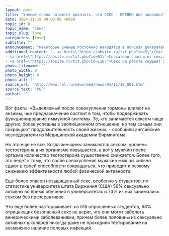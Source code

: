 ```yaml
---
layout: post
title: "Ученые снова пытаются доказать, что СЕКС - ВРЕДЕН для здоровья"
date: 2004-11-19 00:00:00 +0000
topic_id: 8
topic_name: "Секс"
topic_slug: love
categories: [love]
subtitle: ""
announcement: "Некоторые ученые постоянно находятся в поисках доказательств, что секс вреден для здоровья!"
additional_content: "- <a href=\"https://absite.ru/txt.php?id=5\">Секс с коллегой приятней поцелуев босса</a>
- <a href=\"https://absite.ru/txt.php?id=61\">Спасатели спасли от секса</a>
- <a href=\"https://absite.ru/txt.php?id=110\">Секс на работе смущает охрану</a>"
photo_filename: ""
photo_width: 0
photo_height: 0
photo_alt: ""
source_url: "http://www.rol.ru/news/med/news/04/11/18_001.htm"
source_text: "РОЛ"
author: ""
---
```

Вот факты:  «Выделяемый после совокупления гормоны влияют на энзимы, чье предназначение состоит в том, чтобы поддерживать функционирование иммунной системы. Те, кто занимается сексом чаще других, более успешны в эволюционном отношении, но тем самым они сокращают продолжительность своей жизни», - сообщили английские исследователи из Медицинской академии Бирмингема.

Но это еще не все. Когда женщины занимаются сексом, уровень тестостерона в их организме повышается, а вот у мужчин после оргазма количество тестостерона существенно снижается. Более того, это ведет к тому, что после совокупления мужские мышцы сильно сдают в своей способности сокращаться, что приводит к резкому снижению эффективности любой физической активности.

Еще более опасен незащищенный секс, особенно у студентов: по статистике университета штата Виржиния (США) 56% сексуально активны во время обучения в университетах и 73% из них занимались сексом без презервативов.

Что еще более настораживает: из 516 опрошенных студентов, 68% отрицающих безопасный секс не верят, что они могут заболеть венерическими заболеваниями, причем более половины из сексуально активных школяров никогда даже не проходили тестирование на возможное наличие половых инфекций.
